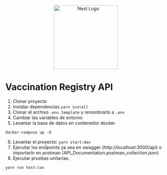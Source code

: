 <p align="center">
  <a href="http://nestjs.com/" target="blank"><img src="https://nestjs.com/img/logo-small.svg" width="200" alt="Nest Logo" /></a>
</p>


# Vaccination Registry API

1. Clonar proyecto
2. Instalar dependencias ```yarn install```
3. Clonar el archivo ```.env.template``` y renombrarlo a ```.env```
4. Cambiar las variables de entorno
5. Levantar la base de datos en contenedor docker
```
docker-compose up -d
```

6. Levantar el proyecto: ```yarn start:dev```
7. Ejecutar los endpoints ya sea en swagger (http://localhost:3000/api) o importarlo en postman (API_Documentation.postman_collection.json)
8. Ejecutar pruebas unitarias:
```
yarn run test:cov
```
